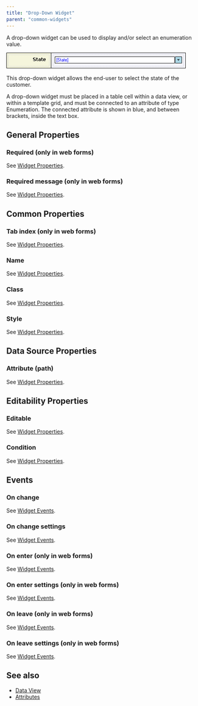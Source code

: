 ```yaml
---
title: "Drop-Down Widget"
parent: "common-widgets"
---
```

A drop-down widget can be used to display and/or select an enumeration value.

![](attachments/819203/917539.png)

This drop-down widget allows the end-user to select the state of the customer.

A drop-down widget must be placed in a table cell within a data view, or within a template grid, and must be connected to an attribute of type Enumeration. The connected attribute is shown in blue, and between brackets, inside the text box.

## General Properties

### Required (only in web forms)

See [Widget Properties](widget-properties).

### Required message (only in web forms)

See [Widget Properties](widget-properties).

## Common Properties

### Tab index (only in web forms)

See [Widget Properties](widget-properties).

### Name

See [Widget Properties](widget-properties).

### Class

See [Widget Properties](widget-properties).

### Style

See [Widget Properties](widget-properties).

## Data Source Properties

### Attribute (path)

See [Widget Properties](widget-properties).

## Editability Properties

### Editable

See [Widget Properties](widget-properties).

### Condition

See [Widget Properties](widget-properties).

## Events

### On change

See [Widget Events](widget-events).

### On change settings

See [Widget Events](widget-events).

### On enter (only in web forms)

See [Widget Events](widget-events).

### On enter settings (only in web forms)

See [Widget Events](widget-events).

### On leave (only in web forms)

See [Widget Events](widget-events).

### On leave settings (only in web forms)

See [Widget Events](widget-events).

## See also

*   [Data View](data-view)
*   [Attributes](attributes)

